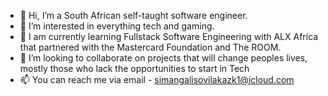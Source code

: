 - 👋 Hi, I’m a South African self-taught software engineer.
- 👀 I’m interested in everything tech and gaming. 
- 🌱 I am currently learning Fullstack Software Engineering with ALX Africa that partnered with the Mastercard Foundation and The ROOM.
- 💞️ I’m looking to collaborate on projects that will change peoples lives, mostly those who lack the opportunities to start in Tech
- 📫 You can reach me via email - simangalisovilakazk1@icloud.com

<!---
TheCodingPantsula/TheCodingPantsula is a ✨ special ✨ repository because its `README.md` (this file) appears on your GitHub profile.
You can click the Preview link to take a look at your changes.
--->
